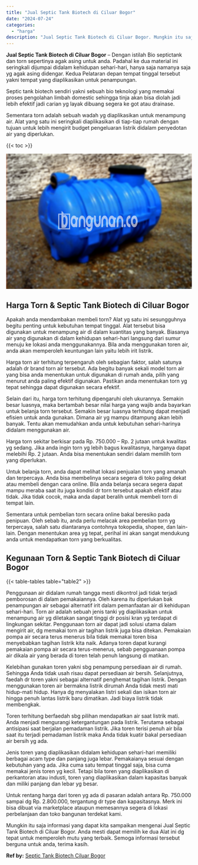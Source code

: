 ```yaml
---
title: "Jual Septic Tank Biotech di Ciluar Bogor"
date: "2024-07-24"
categories: 
  - "harga"
description: "Jual Septic Tank Biotech di Ciluar Bogor. Mungkin itu saja informasi yang dapat kita sampaikan mengenai Jual Septic Tank Biotech di Ciluar Bogor. Anda mesti..."
---
```


**Jual Septic Tank Biotech di Ciluar Bogor** – Dengan istilah Bio septictank dan torn sepertinya agak asing untuk anda. Padahal ke dua material ini seringkali dijumpai didalam kehidupan sehari-hari, hanya saja namanya saja yg agak asing didengar. Kedua Pelataran depan tempat tinggal tersebut yakni tempat yang diaplikasikan untuk penampungan.

Septic tank biotech sendiri yakni sebuah bio teknologi yang memakai proses pengolahan limbah domestic sehingga tinja akan bisa diolah jadi lebih efektif jadi carian yg layak dibuang segera ke got atau drainase.

Sementara torn adalah sebuah wadah yg diaplikasikan untuk menampung air. Alat yang satu ini seringkali diaplikasikan di tiap-tiap rumah dengan tujuan untuk lebih mengirit budget pengeluaran listrik didalam penyedotan air yang diperlukan.

{{< toc >}}

![Jual Septic Tank Biotech di Ciluar Bogor](/images/jual-bio-septictank-08.png)

## Harga Torn & Septic Tank Biotech di Ciluar Bogor

Apakah anda mendambakan membeli torn? Alat yg satu ini sesungguhnya begitu penting untuk kebutuhan tempat tinggal. Alat tersebut bisa digunakan untuk menampung air di dalam kuantitas yang banyak. Biasanya air yang digunakan di dalam kehidupan sehari-hari langsung dari sumur menuju ke lokasi anda menggunakannya. Bila anda menggunakan toren air, anda akan memperoleh keuntungan lain yaitu lebih irit listrik.

Harga torn air terhitung terpengaruh oleh sebagian faktor, salah satunya adalah dr brand torn air tersebut. Ada begitu banyak sekali model torn air yang bisa anda menentukan untuk digunakan di rumah anda, pilih yang menurut anda paling efektif digunakan. Pastikan anda menentukan torn yg tepat sehingga dapat digunakan secara efektif.

Selain dari itu, harga torn terhitung dipengaruhi oleh ukurannya. Semakin besar luasnya, maka bertambah besar nilai harga yang wajib anda bayarkan untuk belanja torn tersebut. Semakin besar luasnya terhitung dapat menjadi efisien untuk anda gunakan. Dimana air yg mampu ditampung akan lebih banyak. Tentu akan memudahkan anda untuk kebutuhan sehari-harinya didalam menggunakan air.

Harga torn sekitar berkisar pada Rp. 750.000 – Rp. 2 jutaan untuk kwalitas yg sedang. Jika anda ingin torn yg lebih bagus kwalitasnya, harganya dapat melebihi Rp. 2 jutaan. Anda bisa menentukan sendiri dalam memilih torn yang diperlukan.

Untuk belanja torn, anda dapat melihat lokasi penjualan torn yang amanah dan terpercaya. Anda bisa membelinya secara segera di toko paling dekat atau membeli dengan cara online. Bila anda belanja secara segera dapat mampu meraba saat itu juga kondisi dr torn tersebut apakah efektif atau tidak. Jika tidak cocok, maka anda dapat beralih untuk membeli torn di tempat lain.

Sementara untuk pembelian torn secara online bakal beresiko pada penipuan. Oleh sebab itu, anda perlu melacak area pembelian torn yg terpercaya, salah satu diantaranya contohnya tokopedia, shopee, dan lain-lain. Dengan menentukan area yg tepat, perihal ini akan sangat mendukung anda untuk mendapatkan torn yang berkualitas.

## Kegunaan Torn & Septic Tank Biotech di Ciluar Bogor

{{< table-tables table="table2" >}}

Penggunaan air didalam rumah tangga mesti dikontrol jadi tidak terjadi pemborosan di dalam pemakaiannya. Oleh karena itu diperlukan bak penampungan air sebagai alternatif irit dalam pemanfaatan air di kehidupan sehari-hari. Torn air adalah sebuah jenis tanki yg diaplikasikan untuk menampung air yg diletakan sangat tinggi dr posisi kran yg terdapat di lingkungan sekitar. Penggunaan torn air dapat jadi solusi utama dalam mengirit air, dg memakai torn air tagihan listrik juga bisa ditekan. Pemakaian pompa air secara terus menerus bila tidak memakai toren bisa menyebabkan tagihan listrik kita naik. Adanya toren dapat kurangi pemakaian pompa air secara terus-menerus, sebab pengguanaan pompa air dikala air yang berada di toren telah penuh langsung di matikan.

Kelebihan gunakan toren yakni sbg penampung persediaan air di rumah. Sehingga Anda tidak usah risau dapat persediaan air bersih. Selanjutnya, faedah dr toren yakni sebagai alternatif penghemat tagihan listrik. Dengan menggunakan toren air bermakna listrik dirumah Anda tidak mesti mati hidup-mati hidup. Hanya dg menyalakan listri sekali dan isikan torn air hingga penuh lantas listrik baru dimatikan. Jadi biaya listrik tidak membengkak.

Toren terhitung berfaedah sbg pilihan mendapatkan air saat listrik mati. Anda menjadi mengurangi ketergantungan pada listrik. Terutama sebagai antisipasi saat berjalan pemadaman listrik. Jika toren terisi penuh air bila saat itu terjadi pemadaman listrik maka Anda tidak kuatir bakal persediaan air bersih yg ada.

Jenis toren yang diaplikasikan didalam kehidupan sehari-hari memiliki berbagai acam type dan panjang juga lebar. Pemakaianya sesuai dengan kebutuhan yang ada. Jika cuma satu tempat tinggal saja, bisa cuma memakai jenis toren yg kecil. Tetapi bila toren yang diaplikasikan di perkantoran atau industi, toren yang diaplikasikan dalam kapasitas banyak dan miliki panjang dan lebar yg besar.

Untuk rentang harga dari toren yg ada di pasaran adalah antara Rp. 750.000 sampai dg Rp. 2.800.000, tergantung dr type dan kapasitasnya. Merk ini bisa dibuat via marketplace ataupun memesannya segera di lokasi perbelanjaan dan toko bangunan terdekat kami.

Mungkin itu saja informasi yang dapat kita sampaikan mengenai Jual Septic Tank Biotech di Ciluar Bogor. Anda mesti dapat memilih ke dua Alat ini dg tepat untuk memperoleh mutu yang terbaik. Semoga informasi tersebut berguna untuk anda, terima kasih.

**Ref by:** [Septic Tank Biotech Ciluar Bogor](https://id.wikipedia.org/wiki/Septic)
